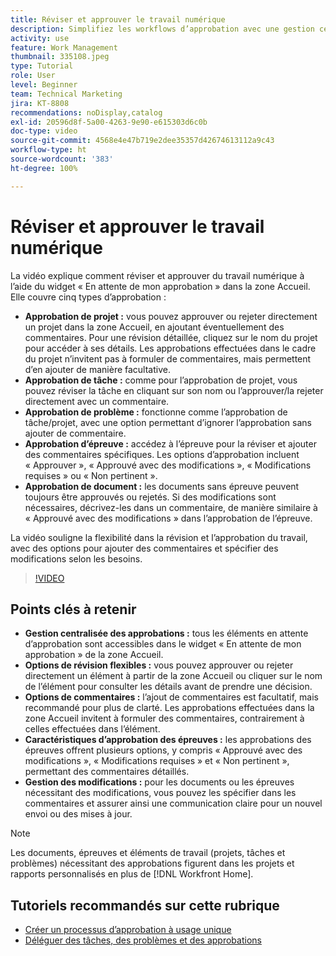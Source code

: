 ```yaml
---
title: Réviser et approuver le travail numérique
description: Simplifiez les workflows d’approbation avec une gestion centralisée dans le widget « En attente de mon approbation », des options de révision flexibles, des choix détaillés pour l’approbation des épreuves et des commentaires clairs pour une communication et des mises à jour efficaces.
activity: use
feature: Work Management
thumbnail: 335108.jpeg
type: Tutorial
role: User
level: Beginner
team: Technical Marketing
jira: KT-8808
recommendations: noDisplay,catalog
exl-id: 20596d8f-5a00-4263-9e90-e615303d6c0b
doc-type: video
source-git-commit: 4568e4e47b719e2dee35357d42674613112a9c43
workflow-type: ht
source-wordcount: '383'
ht-degree: 100%

---
```


# Réviser et approuver le travail numérique

La vidéo explique comment réviser et approuver du travail numérique à l’aide du widget « En attente de mon approbation » dans la zone Accueil. Elle couvre cinq types d’approbation :

* **Approbation de projet :** vous pouvez approuver ou rejeter directement un projet dans la zone Accueil, en ajoutant éventuellement des commentaires. Pour une révision détaillée, cliquez sur le nom du projet pour accéder à ses détails. Les approbations effectuées dans le cadre du projet n’invitent pas à formuler de commentaires, mais permettent d’en ajouter de manière facultative.
* **Approbation de tâche :** comme pour l’approbation de projet, vous pouvez réviser la tâche en cliquant sur son nom ou l’approuver/la rejeter directement avec un commentaire.
* **Approbation de problème :** fonctionne comme l’approbation de tâche/projet, avec une option permettant d’ignorer l’approbation sans ajouter de commentaire.
* **Approbation d’épreuve :** accédez à l’épreuve pour la réviser et ajouter des commentaires spécifiques. Les options d’approbation incluent « Approuver », « Approuvé avec des modifications », « Modifications requises » ou « Non pertinent ».
* **Approbation de document :** les documents sans épreuve peuvent toujours être approuvés ou rejetés. Si des modifications sont nécessaires, décrivez-les dans un commentaire, de manière similaire à « Approuvé avec des modifications » dans l’approbation de l’épreuve.

La vidéo souligne la flexibilité dans la révision et l’approbation du travail, avec des options pour ajouter des commentaires et spécifier des modifications selon les besoins.

>[!VIDEO](https://video.tv.adobe.com/v/335108/?quality=12&learn=on&enablevpops)

## Points clés à retenir

* **Gestion centralisée des approbations :** tous les éléments en attente d’approbation sont accessibles dans le widget « En attente de mon approbation » de la zone Accueil.
* **Options de révision flexibles :** vous pouvez approuver ou rejeter directement un élément à partir de la zone Accueil ou cliquer sur le nom de l’élément pour consulter les détails avant de prendre une décision.
* **Options de commentaires :** l’ajout de commentaires est facultatif, mais recommandé pour plus de clarté. Les approbations effectuées dans la zone Accueil invitent à formuler des commentaires, contrairement à celles effectuées dans l’élément.
* **Caractéristiques d’approbation des épreuves :** les approbations des épreuves offrent plusieurs options, y compris « Approuvé avec des modifications », « Modifications requises » et « Non pertinent », permettant des commentaires détaillés.
* **Gestion des modifications :** pour les documents ou les épreuves nécessitant des modifications, vous pouvez les spécifier dans les commentaires et assurer ainsi une communication claire pour un nouvel envoi ou des mises à jour.


>[!NOTE]
>
>Les documents, épreuves et éléments de travail (projets, tâches et problèmes) nécessitant des approbations figurent dans les projets et rapports personnalisés en plus de [!DNL Workfront Home].

## Tutoriels recommandés sur cette rubrique

* [Créer un processus d’approbation à usage unique](/help/manage-work/approval-processes-and-milestone-paths/create-a-single-use-approval-process.md)
* [Déléguer des tâches, des problèmes et des approbations](/help/manage-work/approval-processes-and-milestone-paths/delegate-approvals.md)


<!--
learn more URLS
Approving work
Home area for Reviewers
Guides
Home overview for Reviewers
Issue page overview
-->
